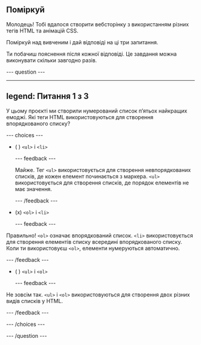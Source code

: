 ## Поміркуй

Молодець! Тобі вдалося створити вебсторінку з використанням різних тегів HTML та анімацій CSS.

Поміркуй над вивченим і дай відповіді на ці три запитання.

Ти побачиш пояснення після кожної відповіді. Це завдання можна виконувати скільки завгодно разів.

--- question ---

---
legend: Питання 1 з 3
---

У цьому проєкті ми створили нумерований список пʼятьох найкращих емоджі. Які теги HTML використовуються для створення впорядкованого списку?

--- choices ---

- ( ) `<ul>` і `<li>`

  --- feedback ---

  Майже. Тег `<ul>` використовується для створення невпорядкованих списків, де кожен елемент починається з маркера. `<ul>` використовується для створення списків, де порядок елементів не має значення.

  --- /feedback ---

- (x) `<ol>` і `<li>`

  --- feedback ---

Правильно! `<ol>` означає впорядкований список. `<li>` використовується для створення елементів списку всередині впорядкованого списку. Коли ти використовуєш `<ol>`, елементи нумеруються автоматично.

--- /feedback ---

- ( ) `<ul>` і `<ol>`

  --- feedback ---

Не зовсім так. `<ul>` і `<ol>` використовуються для створення двох різних видів списків у HTML.

--- /feedback ---

--- /choices ---

--- /question ---
